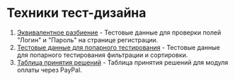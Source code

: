 # Техники тест-дизайна

1. [Эквивалентное разбиение](https://docs.google.com/spreadsheets/d/15b-vxxmAbJdoGfsAm7J5FJekmwICr8lweDVh62EczQw) - Тестовые данные для проверки полей "Логин" и "Пароль" на странице регистрации.
2. [Тестовые данные для попарного тестирования](https://docs.google.com/spreadsheets/d/14hAdKfnXUe5fPE42Q9l4iNzwu7g1xbFgolPduAtxbmc) - Тестовые данные для попарного тестирования фильтрации и сортировки.
3. [Таблица принятия решений](https://docs.google.com/spreadsheets/d/1YrTo6_QmGryntVy2UJZslKvc8AMpKB-6lYr4EyWfi8U) - Таблица принятия решений для модуля оплаты через PayPal.
